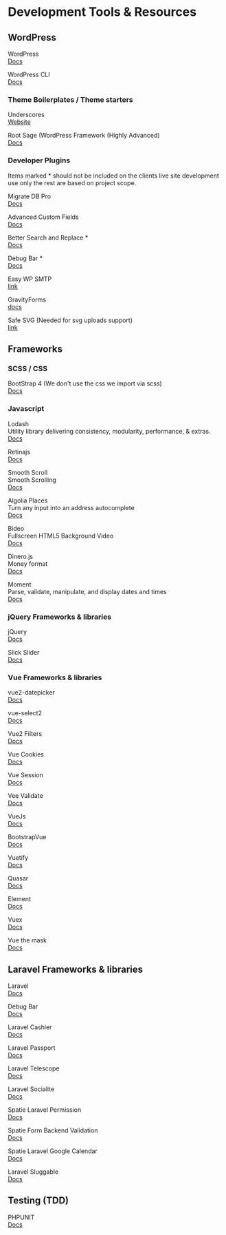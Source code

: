 # Development Tools & Resources



## WordPress

WordPress    
[Docs](https://codex.wordpress.org/Developer_Documentation)

WordPress CLI    
[Docs](https://wp-cli.org/)

### Theme Boilerplates / Theme starters

Underscores  
[Website](https://underscores.me/)

Root Sage (WordPress Framework (Highly Advanced)     
[Docs](https://roots.io/sage/)

### Developer Plugins
Items marked * should not be included on the clients live site development use only the rest are based on project scope.

Migrate DB Pro    
[Docs](https://deliciousbrains.com/wp-migrate-db-pro/)

Advanced Custom Fields            
[Docs](https://www.advancedcustomfields.com/)

Better Search and Replace *      
[Docs](https://wordpress.org/plugins/better-search-replace/)

Debug Bar *     
[Docs](https://wordpress.org/plugins/debug-bar/)

Easy WP SMTP    
[link](https://wordpress.org/plugins/easy-wp-smtp/)

GravityForms    
[docs](https://docs.gravityforms.com/)

Safe SVG (Needed for svg uploads support)     
[link](https://wordpress.org/plugins/safe-svg/)

## Frameworks

### SCSS / CSS

BootStrap 4 (We don't use the css we import via scss)   
[Docs](https://getbootstrap.com/docs/4.3/getting-started/introduction/)

### Javascript

Lodash    
Utility library delivering consistency, modularity, performance, & extras.   
[Docs](https://lodash.com/)

Retinajs    
[Docs](http://imulus.github.io/retinajs/)

Smooth Scroll       
Smooth Scrolling   
[Docs](https://github.com/cferdinandi/smooth-scroll)

Algolia Places   
Turn any input into an address autocomplete   
[Docs](https://community.algolia.com/places/)

Bideo    
Fullscreen HTML5 Background Video      
[Docs](https://github.com/rishabhp/bideo.js)

Dinero.js   
Money format    
[Docs](https://sarahdayan.github.io/dinero.js/)   

Moment   
Parse, validate, manipulate, and display dates and times    
[Docs](https://momentjs.com/)  


### jQuery Frameworks & libraries

jQuery    
[Docs](https://jquery.com/)

Slick Slider    
[Docs](https://kenwheeler.github.io/slick/)


### Vue Frameworks & libraries

vue2-datepicker    
[Docs](https://github.com/mengxiong10/vue2-datepicker)  

vue-select2     
[Docs](https://vue-select.org/)    

Vue2 Filters    
[Docs](https://github.com/freearhey/vue2-filters)

Vue Cookies    
[Docs](https://github.com/cmp-cc/vue-cookies)

Vue Session    
[Docs](https://github.com/victorsferreira/vue-session)

Vee Validate    
[Docs](https://baianat.github.io/vee-validate/)

VueJs    
[Docs](https://bootstrap-vue.js.org/docs)

BootstrapVue    
[Docs](https://bootstrap-vue.js.org/docs)

Vuetify    
[Docs](https://vuetifyjs.com/en/getting-started/quick-start)

Quasar    
[Docs](https://quasar.dev/start/pick-quasar-flavour)

Element    
[Docs](https://element.eleme.io/#/en-US)

Vuex    
[Docs](https://vuex.vuejs.org/guide/)

Vue the mask    
[Docs](https://vuejs-tips.github.io/vue-the-mask/)

## Laravel Frameworks & libraries

Laravel    
[Docs](https://laravel.com/docs/)

Debug Bar    
[Docs](https://github.com/barryvdh/laravel-debugbar)

Laravel Cashier    
[Docs](https://laravel.com/docs/billing)

Laravel Passport    
[Docs](https://laravel.com/docs/passport)

Laravel Telescope    
[Docs](https://laravel.com/docs/telescope)

Laravel Socialite    
[Docs](https://laravel.com/docs/socialite)

Spatie Laravel Permission    
[Docs](https://github.com/spatie/laravel-permission)

Spatie Form  Backend Validation    
[Docs](https://github.com/spatie/form-backend-validation)

Spatie Laravel Google Calendar    
[Docs](https://github.com/spatie/laravel-google-calendar)

Laravel Sluggable    
[Docs](https://github.com/spatie/laravel-sluggable)

## Testing (TDD)

PHPUNIT    
[Docs](https://phpunit.readthedocs.io/en/)   

